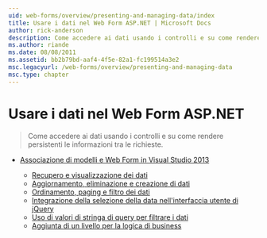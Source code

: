 ```yaml
---
uid: web-forms/overview/presenting-and-managing-data/index
title: Usare i dati nel Web Form ASP.NET | Microsoft Docs
author: rick-anderson
description: Come accedere ai dati usando i controlli e su come rendere persistenti le informazioni tra le richieste.
ms.author: riande
ms.date: 08/08/2011
ms.assetid: bb2b79bd-aaf4-4f5e-82a1-fc199514a3e2
msc.legacyurl: /web-forms/overview/presenting-and-managing-data
msc.type: chapter
---
```

<a name="working-with-data-in-aspnet-web-forms"></a>Usare i dati nel Web Form ASP.NET
====================
> Come accedere ai dati usando i controlli e su come rendere persistenti le informazioni tra le richieste.


- [Associazione di modelli e Web Form in Visual Studio 2013](model-binding/index.md)

    - [Recupero e visualizzazione dei dati](model-binding/retrieving-data.md)
    - [Aggiornamento, eliminazione e creazione di dati](model-binding/updating-deleting-and-creating-data.md)
    - [Ordinamento, paging e filtro dei dati](model-binding/sorting-paging-and-filtering-data.md)
    - [Integrazione della selezione della data nell'interfaccia utente di jQuery](model-binding/integrating-jquery-ui.md)
    - [Uso di valori di stringa di query per filtrare i dati](model-binding/using-query-string-values-to-retrieve-data.md)
    - [Aggiunta di un livello per la logica di business](model-binding/adding-business-logic-layer.md)
